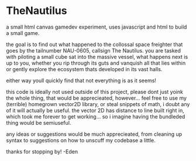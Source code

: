 # TheNautilus
a small html canvas gamedev experiment, uses javascript and html to build a small game.

the goal is to find out what happened to the collossal space freighter that goes by the tailnumber NAU-0605, callsign The Nautilus.
you are tasked with piloting a small cube sat into the massive vessel, what happens next is up to you, 
whether you rip through its guts and vanquish all that lies within or gently explore the ecosystem thats developed in its vast halls.

either way youll quickly find that not everything is as it seems!

this code is ideally not used outside of this project, please dont just yoink the whole thing, that would be apprecieated, however...
feel free to use my (terrible) homegrown vector2D library, or steal snippets of math, i doubt any of it will actually be useful.
the vector 2D has distance to line built right in, which took me forever to get working... so i imagine having the bundleded thing would be semiuseful.

any ideas or suggestions would be much apprecieated, from cleaning up syntax to suggestions on how to unscuff my codebase a little. 

thanks for stopping by!
-Eden
